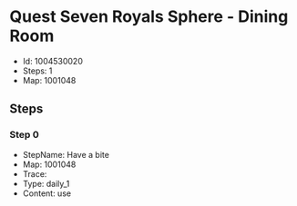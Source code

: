 # Quest Seven Royals Sphere - Dining Room

- Id: 1004530020
- Steps: 1
- Map: 1001048

## Steps

### Step 0
- StepName:  Have a bite
- Map:  1001048
- Trace:  
- Type:  daily_1
- Content:  use


